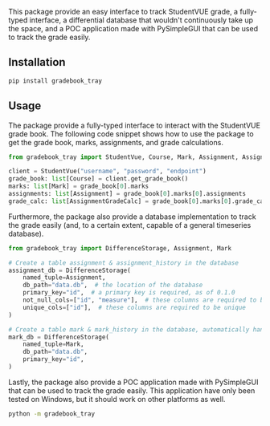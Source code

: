 This package provide an easy interface to track StudentVUE grade, a fully-typed interface, a differential database that
wouldn't continuously take up the space, and a POC application made with PySimpleGUI that can be used to track the grade
easily.

## Installation

```bash
pip install gradebook_tray
```

## Usage

The package provide a fully-typed interface to interact with the StudentVUE grade book. The following code snippet shows
how to use the package to get the grade book, marks, assignments, and grade calculations.

```python
from gradebook_tray import StudentVue, Course, Mark, Assignment, AssignmentGradeCalc

client = StudentVue("username", "password", "endpoint")
grade_book: list[Course] = client.get_grade_book()
marks: list[Mark] = grade_book[0].marks
assignments: list[Assignment] = grade_book[0].marks[0].assignments
grade_calc: list[AssignmentGradeCalc] = grade_book[0].marks[0].grade_calculations
```

Furthermore, the package also provide a database implementation to track the grade easily (and, to a certain extent,
capable of a general timeseries database).

```python
from gradebook_tray import DifferenceStorage, Assignment, Mark

# Create a table assignment & assignment_history in the database
assignment_db = DifferenceStorage(
    named_tuple=Assignment,
    db_path="data.db",  # the location of the database
    primary_key="id",  # a primary key is required, as of 0.1.0
    not_null_cols=["id", "measure"],  # these columns are required to be not null
    unique_cols=["id"],  # these columns are required to be unique
)

# Create a table mark & mark_history in the database, automatically handle one-to-many relationship between assignment and mark by altering the assignment table. However, this feature require assignment database to be declared first and the foreign object must be a named tuple.
mark_db = DifferenceStorage(
    named_tuple=Mark,
    db_path="data.db",
    primary_key="id",
)
```

Lastly, the package also provide a POC application made with PySimpleGUI that can be used to track the grade easily.
This application have only been tested on Windows, but it should work on other platforms as well.

```bash
python -m gradebook_tray
```